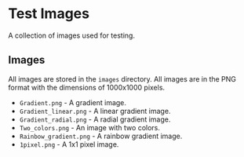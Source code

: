 # Test Images

A collection of images used for testing.

## Images

All images are stored in the `images` directory. All images are in the PNG format with the dimensions of 1000x1000 pixels.

- `Gradient.png` - A gradient image.
- `Gradient_linear.png` - A linear gradient image.
- `Gradient_radial.png` - A radial gradient image.
- `Two_colors.png` - An image with two colors.
- `Rainbow_gradient.png` - A rainbow gradient image.
- `1pixel.png` - A 1x1 pixel image.
